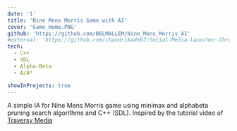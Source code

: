 ```yaml
---
date: '1'
title: 'Nine Mens Morris Game with AI'
cover: 'Game_Home.PNG'
github: 'https://github.com/BELMALLEM/Nine_Mens_Morris_AI'
#external: 'https://github.com/chandrikadeb7/Social-Media-Launcher-Chrome-Extension'
tech:
  - C++
  - SDL
  - Alpha-Beta
  - A/A*

showInProjects: true
---
```


A simple IA for Nine Mens Morris game using minimax and alphabeta pruning search algorithms and C++ (SDL).
Inspired by the tutorial video of [Traversy Media](https://www.youtube.com/watch?v=wHZCYi1K664)
